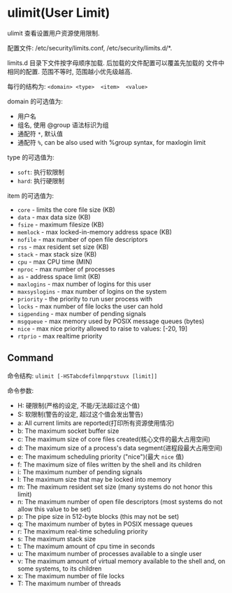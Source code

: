 # ulimit(User Limit)

ulimit 查看设置用户资源使用限制.

配置文件: /etc/security/limits.conf, /etc/security/limits.d/*.


limits.d 目录下文件按字母顺序加载. 后加载的文件配置可以覆盖先加载的
文件中相同的配置. 范围不等时, 范围越小优先级越高.

每行的结构为: `<domain> <type>  <item>  <value>`

domain 的可选值为:

- 用户名
- 组名, 使用 @group 语法标识为组
- 通配符 `*`, 默认值
- 通配符 `%`, can be also used with %group syntax,
         for maxlogin limit

type 的可选值为:

- `soft`: 执行软限制
- `hard`: 执行硬限制

item 的可选值为:

- `core` - limits the core file size (KB)
- `data` - max data size (KB)
- `fsize` - maximum filesize (KB)
- `memlock` - max locked-in-memory address space (KB)
- `nofile` - max number of open file descriptors
- `rss` - max resident set size (KB)
- `stack` - max stack size (KB)
- `cpu` - max CPU time (MIN)
- `nproc` - max number of processes
- `as` - address space limit (KB)
- `maxlogins` - max number of logins for this user
- `maxsyslogins` - max number of logins on the system
- `priority` - the priority to run user process with
- `locks` - max number of file locks the user can hold
- `sigpending` - max number of pending signals
- `msgqueue` - max memory used by POSIX message queues (bytes)
- `nice` - max nice priority allowed to raise to values: [-20, 19]
- `rtprio` - max realtime priority

## Command

命令结构: `ulimit [-HSTabcdefilmnpqrstuvx [limit]]`

命令参数:

- H: 硬限制(严格的设定, 不能/无法超过这个值)
- S: 软限制(警告的设定, 超过这个值会发出警告)
- a: All current limits are reported(打印所有资源使用情况)
- b: The maximum socket buffer size
- c: The maximum size of core files created(核心文件的最大占用空间)
- d: The maximum size of a process's data segment(进程段最大占用空间)
- e: The maximum scheduling priority ("nice")(最大 `nice` 值)
- f: The maximum size of files written by the shell and its children
- i: The maximum number of pending signals
- l: The maximum size that may be locked into memory
- m: The maximum resident set size (many systems do not honor this limit)
- n: The maximum number of open file descriptors (most systems do not allow this value to be set)
- p: The pipe size in 512-byte blocks (this may not be set)
- q: The maximum number of bytes in POSIX message queues
- r: The maximum real-time scheduling priority
- s: The maximum stack size
- t: The maximum amount of cpu time in seconds
- u: The maximum number of processes available to a single user
- v: The maximum amount of virtual memory available to the shell and, on some systems, to its children
- x: The maximum number of file locks
- T: The maximum number of threads
